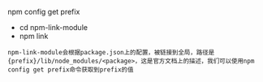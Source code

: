 npm config get prefix
- cd npm-link-module
- npm link

```
npm-link-module会根据package.json上的配置，被链接到全局，路径是{prefix}/lib/node_modules/<package>，这是官方文档上的描述，我们可以使用npm config get prefix命令获取到prefix的值
```